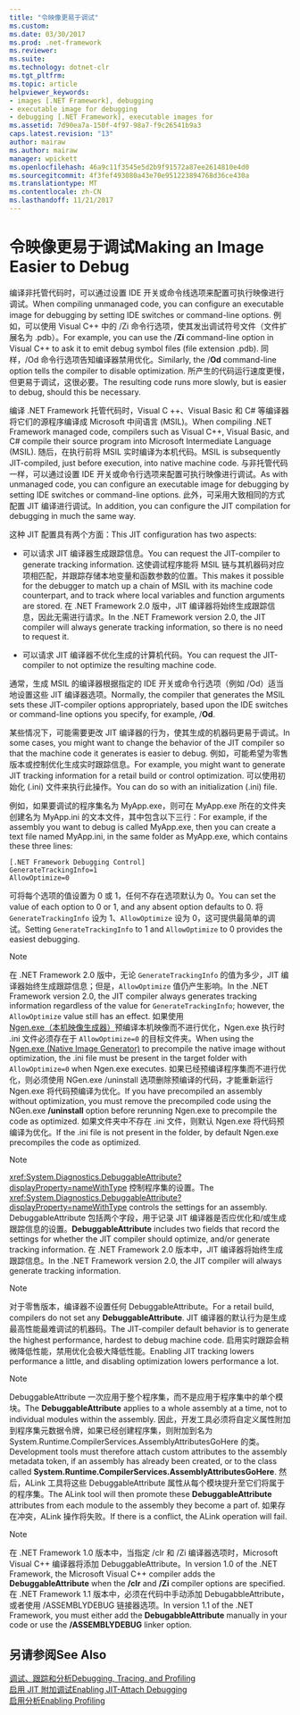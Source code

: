 ```yaml
---
title: "令映像更易于调试"
ms.custom: 
ms.date: 03/30/2017
ms.prod: .net-framework
ms.reviewer: 
ms.suite: 
ms.technology: dotnet-clr
ms.tgt_pltfrm: 
ms.topic: article
helpviewer_keywords:
- images [.NET Framework], debugging
- executable image for debugging
- debugging [.NET Framework], executable images for
ms.assetid: 7d90ea7a-150f-4f97-98a7-f9c26541b9a3
caps.latest.revision: "13"
author: mairaw
ms.author: mairaw
manager: wpickett
ms.openlocfilehash: 46a9c11f3545e5d2b9f91572a87ee2614810e4d0
ms.sourcegitcommit: 4f3fef493080a43e70e951223894768d36ce430a
ms.translationtype: MT
ms.contentlocale: zh-CN
ms.lasthandoff: 11/21/2017
---
```

# <a name="making-an-image-easier-to-debug"></a><span data-ttu-id="531cf-102">令映像更易于调试</span><span class="sxs-lookup"><span data-stu-id="531cf-102">Making an Image Easier to Debug</span></span>
<span data-ttu-id="531cf-103">编译非托管代码时，可以通过设置 IDE 开关或命令线选项来配置可执行映像进行调试。</span><span class="sxs-lookup"><span data-stu-id="531cf-103">When compiling unmanaged code, you can configure an executable image for debugging by setting IDE switches or command-line options.</span></span> <span data-ttu-id="531cf-104">例如，可以使用 Visual C++ 中的 /Zi 命令行选项，使其发出调试符号文件（文件扩展名为 .pdb）。</span><span class="sxs-lookup"><span data-stu-id="531cf-104">For example, you can use the /**Zi** command-line option in Visual C++ to ask it to emit debug symbol files (file extension .pdb).</span></span> <span data-ttu-id="531cf-105">同样，/Od 命令行选项告知编译器禁用优化。</span><span class="sxs-lookup"><span data-stu-id="531cf-105">Similarly, the /**Od** command-line option tells the compiler to disable optimization.</span></span> <span data-ttu-id="531cf-106">所产生的代码运行速度更慢，但更易于调试，这很必要。</span><span class="sxs-lookup"><span data-stu-id="531cf-106">The resulting code runs more slowly, but is easier to debug, should this be necessary.</span></span>  
  
 <span data-ttu-id="531cf-107">编译 .NET Framework 托管代码时，Visual C ++、Visual Basic 和 C# 等编译器将它们的源程序编译成 Microsoft 中间语言 (MSIL)。</span><span class="sxs-lookup"><span data-stu-id="531cf-107">When compiling .NET Framework managed code, compilers such as Visual C++, Visual Basic, and C# compile their source program into Microsoft Intermediate Language (MSIL).</span></span> <span data-ttu-id="531cf-108">随后，在执行前将 MSIL 实时编译为本机代码。</span><span class="sxs-lookup"><span data-stu-id="531cf-108">MSIL is subsequently JIT-compiled, just before execution, into native machine code.</span></span> <span data-ttu-id="531cf-109">与非托管代码一样，可以通过设置 IDE 开关或命令行选项来配置可执行映像进行调试。</span><span class="sxs-lookup"><span data-stu-id="531cf-109">As with unmanaged code, you can configure an executable image for debugging by setting IDE switches or command-line options.</span></span> <span data-ttu-id="531cf-110">此外，可采用大致相同的方式配置 JIT 编译进行调试。</span><span class="sxs-lookup"><span data-stu-id="531cf-110">In addition, you can configure the JIT compilation for debugging in much the same way.</span></span>  
  
 <span data-ttu-id="531cf-111">这种 JIT 配置具有两个方面：</span><span class="sxs-lookup"><span data-stu-id="531cf-111">This JIT configuration has two aspects:</span></span>  
  
-   <span data-ttu-id="531cf-112">可以请求 JIT 编译器生成跟踪信息。</span><span class="sxs-lookup"><span data-stu-id="531cf-112">You can request the JIT-compiler to generate tracking information.</span></span> <span data-ttu-id="531cf-113">这使调试程序能将 MSIL 链与其机器码对应项相匹配，并跟踪存储本地变量和函数参数的位置。</span><span class="sxs-lookup"><span data-stu-id="531cf-113">This makes it possible for the debugger to match up a chain of MSIL with its machine code counterpart, and to track where local variables and function arguments are stored.</span></span>  <span data-ttu-id="531cf-114">在 .NET Framework 2.0 版中，JIT 编译器将始终生成跟踪信息，因此无需进行请求。</span><span class="sxs-lookup"><span data-stu-id="531cf-114">In the .NET Framework version 2.0, the JIT compiler will always generate tracking information, so there is no need to request it.</span></span>  
  
-   <span data-ttu-id="531cf-115">可以请求 JIT 编译器不优化生成的计算机代码。</span><span class="sxs-lookup"><span data-stu-id="531cf-115">You can request the JIT-compiler to not optimize the resulting machine code.</span></span>  
  
 <span data-ttu-id="531cf-116">通常，生成 MSIL 的编译器根据指定的 IDE 开关或命令行选项（例如 /Od）适当地设置这些 JIT 编译器选项。</span><span class="sxs-lookup"><span data-stu-id="531cf-116">Normally, the compiler that generates the MSIL sets these JIT-compiler options appropriately, based upon the IDE switches or command-line options you specify, for example, /**Od**.</span></span>  
  
 <span data-ttu-id="531cf-117">某些情况下，可能需要更改 JIT 编译器的行为，使其生成的机器码更易于调试。</span><span class="sxs-lookup"><span data-stu-id="531cf-117">In some cases, you might want to change the behavior of the JIT compiler so that the machine code it generates is easier to debug.</span></span> <span data-ttu-id="531cf-118">例如，可能希望为零售版本或控制优化生成实时跟踪信息。</span><span class="sxs-lookup"><span data-stu-id="531cf-118">For example, you might want to generate JIT tracking information for a retail build or control optimization.</span></span> <span data-ttu-id="531cf-119">可以使用初始化 (.ini) 文件来执行此操作。</span><span class="sxs-lookup"><span data-stu-id="531cf-119">You can do so with an initialization (.ini) file.</span></span>  
  
 <span data-ttu-id="531cf-120">例如，如果要调试的程序集名为 MyApp.exe，则可在 MyApp.exe 所在的文件夹创建名为 MyApp.ini 的文本文件，其中包含以下三行：</span><span class="sxs-lookup"><span data-stu-id="531cf-120">For example, if the assembly you want to debug is called MyApp.exe, then you can create a text file named MyApp.ini, in the same folder as MyApp.exe, which contains these three lines:</span></span>  
  
```  
[.NET Framework Debugging Control]  
GenerateTrackingInfo=1  
AllowOptimize=0  
```  
  
 <span data-ttu-id="531cf-121">可将每个选项的值设置为 0 或 1，任何不存在选项默认为 0。</span><span class="sxs-lookup"><span data-stu-id="531cf-121">You can set the value of each option to 0 or 1, and any absent option defaults to 0.</span></span> <span data-ttu-id="531cf-122">将 `GenerateTrackingInfo` 设为 1、`AllowOptimize` 设为 0，这可提供最简单的调试。</span><span class="sxs-lookup"><span data-stu-id="531cf-122">Setting `GenerateTrackingInfo` to 1 and `AllowOptimize` to 0 provides the easiest debugging.</span></span>  
  
> [!NOTE]
>  <span data-ttu-id="531cf-123">在 .NET Framework 2.0 版中，无论 `GenerateTrackingInfo` 的值为多少，JIT 编译器始终生成跟踪信息；但是，`AllowOptimize` 值仍产生影响。</span><span class="sxs-lookup"><span data-stu-id="531cf-123">In the .NET Framework version 2.0, the JIT compiler always generates tracking information regardless of the value for `GenerateTrackingInfo`; however, the `AllowOptimize` value still has an effect.</span></span> <span data-ttu-id="531cf-124">如果使用 [Ngen.exe（本机映像生成器）](../../../docs/framework/tools/ngen-exe-native-image-generator.md)预编译本机映像而不进行优化，Ngen.exe 执行时 .ini 文件必须存在于 `AllowOptimize=0` 的目标文件夹。</span><span class="sxs-lookup"><span data-stu-id="531cf-124">When using the [Ngen.exe (Native Image Generator)](../../../docs/framework/tools/ngen-exe-native-image-generator.md) to precompile the native image without optimization, the .ini file must be present in the target folder with `AllowOptimize=0` when Ngen.exe executes.</span></span> <span data-ttu-id="531cf-125">如果已经预编译程序集而不进行优化，则必须使用 NGen.exe /uninstall 选项删除预编译的代码，才能重新运行 Ngen.exe 将代码预编译为优化。</span><span class="sxs-lookup"><span data-stu-id="531cf-125">If you have precompiled an assembly without optimization, you must remove the precompiled code using the NGen.exe **/uninstall** option before rerunning Ngen.exe to precompile the code as optimized.</span></span> <span data-ttu-id="531cf-126">如果文件夹中不存在 .ini 文件，则默认 Ngen.exe 将代码预编译为优化。</span><span class="sxs-lookup"><span data-stu-id="531cf-126">If the .ini file is not present in the folder, by default Ngen.exe precompiles the code as optimized.</span></span>  
  
> [!NOTE]
>  <span data-ttu-id="531cf-127"><xref:System.Diagnostics.DebuggableAttribute?displayProperty=nameWithType> 控制程序集的设置。</span><span class="sxs-lookup"><span data-stu-id="531cf-127">The <xref:System.Diagnostics.DebuggableAttribute?displayProperty=nameWithType> controls the settings for an assembly.</span></span> <span data-ttu-id="531cf-128">DebuggableAttribute 包括两个字段，用于记录 JIT 编译器是否应优化和/或生成跟踪信息的设置。</span><span class="sxs-lookup"><span data-stu-id="531cf-128">**DebuggableAttribute** includes two fields that record the settings for whether the JIT compiler should optimize, and/or generate tracking information.</span></span> <span data-ttu-id="531cf-129">在 .NET Framework 2.0 版本中，JIT 编译器将始终生成跟踪信息。</span><span class="sxs-lookup"><span data-stu-id="531cf-129">In the .NET Framework version 2.0, the JIT compiler will always generate tracking information.</span></span>  
  
> [!NOTE]
>  <span data-ttu-id="531cf-130">对于零售版本，编译器不设置任何 DebuggableAttribute。</span><span class="sxs-lookup"><span data-stu-id="531cf-130">For a retail build, compilers do not set any **DebuggableAttribute**.</span></span> <span data-ttu-id="531cf-131">JIT 编译器的默认行为是生成最高性能最难调试的机器码。</span><span class="sxs-lookup"><span data-stu-id="531cf-131">The JIT-compiler default behavior is to generate the highest performance, hardest to debug machine code.</span></span> <span data-ttu-id="531cf-132">启用实时跟踪会稍微降低性能，禁用优化会极大降低性能。</span><span class="sxs-lookup"><span data-stu-id="531cf-132">Enabling JIT tracking lowers performance a little, and disabling optimization lowers performance a lot.</span></span>  
  
> [!NOTE]
>  <span data-ttu-id="531cf-133">DebuggableAttribute 一次应用于整个程序集，而不是应用于程序集中的单个模块。</span><span class="sxs-lookup"><span data-stu-id="531cf-133">The **DebuggableAttribute** applies to a whole assembly at a time, not to individual modules within the assembly.</span></span> <span data-ttu-id="531cf-134">因此，开发工具必须将自定义属性附加到程序集元数据令牌，如果已经创建程序集，则附加到名为 System.Runtime.CompilerServices.AssemblyAttributesGoHere 的类。</span><span class="sxs-lookup"><span data-stu-id="531cf-134">Development tools must therefore attach custom attributes to the assembly metadata token, if an assembly has already been created, or to the class called **System.Runtime.CompilerServices.AssemblyAttributesGoHere**.</span></span> <span data-ttu-id="531cf-135">然后，ALink 工具将这些 DebuggableAttribute 属性从每个模块提升至它们将属于的程序集。</span><span class="sxs-lookup"><span data-stu-id="531cf-135">The ALink tool will then promote these **DebuggableAttribute** attributes from each module to the assembly they become a part of.</span></span> <span data-ttu-id="531cf-136">如果存在冲突，ALink 操作将失败。</span><span class="sxs-lookup"><span data-stu-id="531cf-136">If there is a conflict, the ALink operation will fail.</span></span>  
  
> [!NOTE]
>  <span data-ttu-id="531cf-137">在 .NET Framework 1.0 版本中，当指定 /clr 和 /Zi 编译器选项时，Microsoft Visual C++ 编译器将添加 DebuggableAttribute。</span><span class="sxs-lookup"><span data-stu-id="531cf-137">In version 1.0 of the .NET Framework, the Microsoft Visual C++ compiler adds the **DebuggableAttribute** when the **/clr** and **/Zi** compiler options are specified.</span></span> <span data-ttu-id="531cf-138">在 .NET Framework 1.1 版本中，必须在代码中手动添加 DebugabbleAttribute，或者使用 /ASSEMBLYDEBUG 链接器选项。</span><span class="sxs-lookup"><span data-stu-id="531cf-138">In version 1.1 of the .NET Framework, you must either add the **DebugabbleAttribute** manually in your code or use the **/ASSEMBLYDEBUG** linker option.</span></span>  
  
## <a name="see-also"></a><span data-ttu-id="531cf-139">另请参阅</span><span class="sxs-lookup"><span data-stu-id="531cf-139">See Also</span></span>  
 [<span data-ttu-id="531cf-140">调试、跟踪和分析</span><span class="sxs-lookup"><span data-stu-id="531cf-140">Debugging, Tracing, and Profiling</span></span>](../../../docs/framework/debug-trace-profile/index.md)  
 [<span data-ttu-id="531cf-141">启用 JIT 附加调试</span><span class="sxs-lookup"><span data-stu-id="531cf-141">Enabling JIT-Attach Debugging</span></span>](../../../docs/framework/debug-trace-profile/enabling-jit-attach-debugging.md)  
 [<span data-ttu-id="531cf-142">启用分析</span><span class="sxs-lookup"><span data-stu-id="531cf-142">Enabling Profiling</span></span>](http://msdn.microsoft.com/en-us/3b669676-f0e0-4ebf-8674-68986dd2020d)
